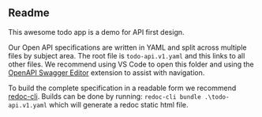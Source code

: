 ## Readme

This awesome todo app is a demo for API first design.

Our Open API specifications are written in YAML and split across multiple files by subject area. The root file is `todo-api.v1.yaml` and this links to all other files. We recommend using VS Code to open this folder and using the [OpenAPI Swagger Editor](https://github.com/42Crunch/vscode-openapi) extension to assist with navigation.

To build the complete specification in a readable form we recommend [redoc-cli](https://github.com/Redocly/redoc). Builds can be done by running: `redoc-cli bundle .\todo-api.v1.yaml` which will generate a redoc static html file. 